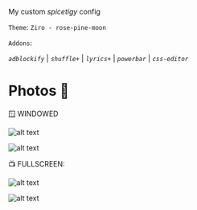 My custom *spicetigy* config

```Theme```: ```Ziro - rose-pine-moon```

```Addons```:

*```adblockify```* | *```shuffle+```* | *```lyrics+```* | *```powerbar```* | *```css-editor```*

# Photos 📸

🪟 WINDOWED

![alt text](screenshots/2024-08-14_05-25.png)

![alt text](screenshots/2024-08-14_05-25_1.png)

📺 FULLSCREEN:

![alt text](screenshots/2024-08-14_05-21.png)

![alt text](screenshots/2024-08-14_05-25_1.png)


